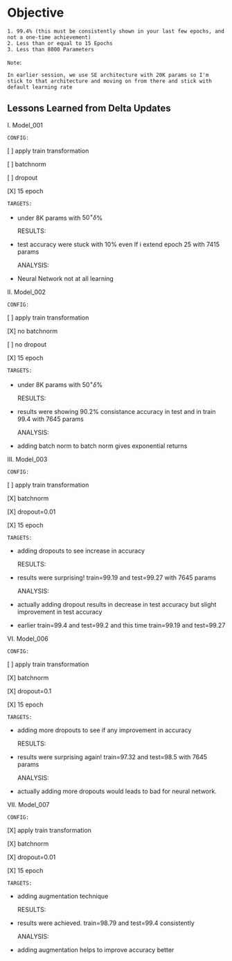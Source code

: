 Objective
===
    
    1. 99.4% (this must be consistently shown in your last few epochs, and not a one-time achievement)
    2. Less than or equal to 15 Epochs
    3. Less than 8000 Parameters


`Note`:

    In earlier session, we use SE architecture with 20K params so I'm stick to that architecture and moving on from there and stick with default learning rate

## Lessons Learned from Delta Updates

I. Model_001

    CONFIG:

[ ] apply train transformation

[ ] batchnorm 

[ ] dropout

[X] 15 epoch
    
    TARGETS:
        
- under 8K params with $50^{+}\delta$%

    RESULTS:

- test accuracy were stuck with 10% even If i extend epoch 25 with 7415 params

    ANALYSIS:

- Neural Network not at all learning       



II. Model_002

    CONFIG:

[ ] apply train transformation

[X] no batchnorm 

[ ] no dropout

[X] 15 epoch

    TARGETS:
        
- under 8K params with $50^{+}\delta$%

    RESULTS:

- results were showing 90.2% consistance accuracy in test and in train 99.4 with 7645 params

    ANALYSIS:

- adding batch norm to batch norm gives exponential returns


III. Model_003

    CONFIG:

[ ] apply train transformation

[X] batchnorm 

[X] dropout=0.01

[X] 15 epoch

    TARGETS:
        
- adding dropouts to see increase in accuracy

    RESULTS:

- results were surprising! train=99.19 and test=99.27 with 7645 params

    ANALYSIS:

- actually adding dropout results in decrease in test accuracy but slight improvement in test accuracy
- earlier train=99.4 and test=99.2 and this time train=99.19 and test=99.27



VI. Model_006

    CONFIG:

[ ] apply train transformation

[X] batchnorm 

[X] dropout=0.1

[X] 15 epoch

    TARGETS:
        
- adding more dropouts to see if any improvement in accuracy

    RESULTS:

- results were surprising again! train=97.32 and test=98.5 with 7645 params

    ANALYSIS:

- actually adding more dropouts would leads to bad for neural network.




VII. Model_007

    CONFIG:

[X] apply train transformation

[X] batchnorm 

[X] dropout=0.01

[X] 15 epoch

    TARGETS:
        
- adding augmentation technique

    RESULTS:

- results were achieved. train=98.79 and test=99.4 consistently

    ANALYSIS:

- adding augmentation helps to improve accuracy better